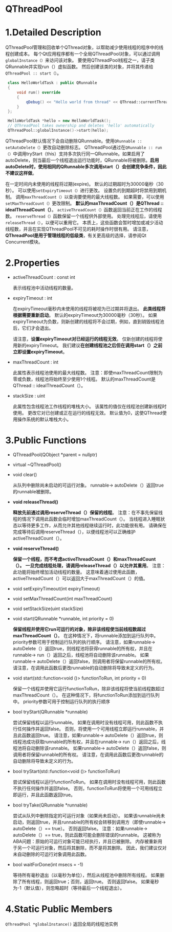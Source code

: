 # QThreadPool

# 1.Detailed Description

QThreadPool管理和回收单个QThread对象，以帮助减少使用线程的程序中的线程创建成本。 每个Qt应用程序都有一个全局QThreadPool对象，可以通过调用`globalInstance（）`来访问该对象。
要使用QThreadPool线程之一，请子类QRunnable并实现run（）虚拟函数。 然后创建该类的对象，并将其传递给`QThreadPool :: start（）`。

```c++
 class HelloWorldTask : public QRunnable
 {
     void run() override
     {
         qDebug() << "Hello world from thread" << QThread::currentThread();
     }
 };

 HelloWorldTask *hello = new HelloWorldTask();
 // QThreadPool takes ownership and deletes 'hello' automatically
 QThreadPool::globalInstance()->start(hello);
```

QThreadPool默认情况下会自动删除QRunnable。使用`QRunnable :: setAutoDelete（）`更改自动删除标志。
QThreadPool通过在`QRunnable :: run（）`中调用tryStart（this）支持多次执行同一QRunnable。如果启用了autoDelete，则当最后一个线程退出运行功能时，QRunnable将被删除。**启用autoDelete时，使用相同的QRunnable多次调用start（）会创建竞争条件，因此不建议这样做**。

在一定时间内未使用的线程将过期(expire)。 默认的过期超时为30000毫秒（30秒）。 可以使用`setExpiryTimeout（）`进行更改。 设置负的到期超时将禁用到期机制。
调用`maxThreadCount（）`以查询要使用的最大线程数。 如果需要，可以使用`setMaxThreadCount（）`更改限制。 **默认的maxThreadCount（）是QThread :: idealThreadCount（）**。 `activeThreadCount（）`函数返回当前正在工作的线程数。
`reserveThread（）`函数保留一个线程供外部使用。 处理完线程后，请使用`releaseThread（）`，以便可以重用它。 本质上，这些函数会暂时增加或减少活动线程数，并且在实现QThreadPool不可见的耗时操作时很有用。
请注意，**QThreadPool是用于管理线程的低级类**，有关更高级的选择，请参阅Qt Concurrent模块。

# 2.Properties

- activeThreadCount : const int

  表示线程池中活动线程的数量。

- expiryTimeout : int

  在expiryTimeout毫秒内未使用的线程将被视为已过期并将退出。 **此类线程将根据需要重新启动**。 默认的expiryTimeout为30000毫秒（30秒）。 如果expiryTimeout为负数，则新创建的线程将不会过期，例如，直到销毁线程池后，它们才会退出。

  请注意，**设置expiryTimeout对已经运行的线程无效**。 仅新创建的线程将使用新的expiryTimeout。 我们建议**在创建线程池之后但在调用start（）之前立即设置expiryTimeout**。

- maxThreadCount : int

  此属性表示线程池使用的最大线程数。
  注意：即使maxThreadCount限制为零或负数，线程池将始终至少使用1个线程。
  默认的maxThreadCount是QThread :: idealThreadCount（）。

- stackSize : uint 

  此属性包含线程池工作线程的堆栈大小。
  该属性的值仅在线程池创建新线程时使用。 更改它对已创建或正在运行的线程无效。
  默认值为0，这使QThread使用操作系统的默认堆栈大小。

# 3.Public Functions

- QThreadPool(QObject *parent = nullptr)

- virtual ~QThreadPool()

- void clear()

  从队列中删除尚未启动的可运行对象。 runnable-> autoDelete（）返回true的runnable被删除。

- **void releaseThread()**

  **释放先前通过调用reserveThread（）保留的线程**。
  注意：在不事先保留线程的情况下调用此函数会临时增加maxThreadCount（）。 当线程进入睡眠状态以等待更多工作，从而允许其他线程继续运行时，此功能很有用。 请确保在完成等待后调用reserveThread（），以便线程池可以正确维护activeThreadCount（）。

- **void reserveThread()**

  **保留一个线程，而不考虑activeThreadCount（）和maxThreadCount（）。**
  **一旦完成线程处理，请调用releaseThread（）以允许其重用**。
  注意：此功能将始终增加活动线程的数量。 这意味着通过使用此函数，activeThreadCount（）可以返回大于maxThreadCount（）的值。

- void setExpiryTimeout(int expiryTimeout)

- void setMaxThreadCount(int maxThreadCount)

- void setStackSize(uint stackSize)

- void start(QRunnable *runnable, int priority = 0)

  **保留线程并使用它run可运行的对象，除非该线程使当前线程数超过maxThreadCount（）**。 在这种情况下，将runnable添加到运行队列中。 priority参数可用于控制运行队列的执行顺序。
  请注意，如果runnable-> autoDelete（）返回true，则线程池将获得runnable的所有权，并且在runnable-> run（）返回之后，线程池将自动删除该runnable。 如果runnable-> autoDelete（）返回false，则调用者将保留runnable的所有权。 请注意，在调用此函数后更改runnable的自动删除将导致未定义的行为。

- void start(std::function<void ()> functionToRun, int priority = 0)

  保留一个线程并使用它运行functionToRun，除非该线程将使当前线程数超过maxThreadCount（）。 在这种情况下，将functionToRun添加到运行队列中。 priority参数可用于控制运行队列的执行顺序

- bool tryStart(QRunnable *runnable)

  尝试保留线程以运行runnable。
  如果在调用时没有线程可用，则此函数不执行任何操作并返回false。 否则，将使用一个可用线程立即运行runnable，并且此函数返回true。
  请注意，如果runnable-> autoDelete（）返回true，则线程池成功获取runnable的所有权，并且在runnable-> run（）返回之后，线程池将自动删除该runnable。 如果runnable-> autoDelete（）返回false，则调用者将保留runnable的所有权。 请注意，在调用此函数后更改runnable的自动删除将导致未定义的行为。

- bool tryStart(std::function<void ()> functionToRun)

  尝试保留线程以运行functionToRun。
  如果在调用时没有线程可用，则此函数不执行任何操作并返回false。 否则，functionToRun将使用一个可用线程立即运行，并且此函数返回true。

- bool tryTake(QRunnable *runnable)

  尝试从队列中删除指定的可运行对象（如果尚未启动）。 如果该runnable尚未启动，则返回true，并且runnable的所有权会转移到调用方（即使runnable-> autoDelete（）== true）。 否则返回false。
  注意：如果runnable-> autoDelete（）== true，则此函数可能会删除错误的runnable。 这被称为ABA问题：原始的可运行对象可能已经执行，并且已被删除。 内存被重新用于另一个可运行对象，然后将其删除，而不是将其删除。 因此，我们建议仅对未自动删除的可运行对象调用此函数。

- bool waitForDone(int msecs = -1)

  等待所有毫秒退出（以毫秒为单位），然后从线程池中删除所有线程。 如果删除了所有线程，则返回true；否则，返回true。 否则返回false。 如果毫秒为-1（默认值），则忽略超时（等待最后一个线程退出）。

# 4.Static Public Members

`QThreadPool *globalInstance()` 返回全局的线程池实例
